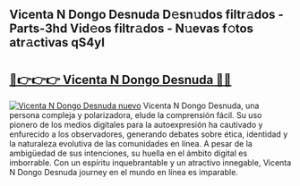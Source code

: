 ## Vicenta N Dongo Desnuda D𝚎sn𝚞dos filtr𝚊dos - Parts-3hd Vid𝚎os filtr𝚊dos - N𝚞evas f𝚘tos atr𝚊ctivas qS4yI

# <h2><a href="http://mb86qy.tromn.icu/?c=Vicenta+N+Dongo+Desnuda">🔗👉👉👉 Vicenta N Dongo Desnuda 🔗🔗</a></h2>

[![Vicenta N Dongo Desnuda nuevo](https://i.imgur.com/pEAQMta.gif)](http://mb86qy.tromn.icu/?c=Vicenta+N+Dongo+Desnuda)
Vicenta N Dongo Desnuda, una persona compleja y polarizadora, elude la comprensión fácil. Su uso pionero de los medios digitales para la autoexpresión ha cautivado y enfurecido a los observadores, generando debates sobre ética, identidad y la naturaleza evolutiva de las comunidades en línea. A pesar de la ambigüedad de sus intenciones, su huella en el ámbito digital es imborrable. Con un espíritu inquebrantable y un atractivo innegable, Vicenta N Dongo Desnuda journey en el mundo en línea es imparable.
